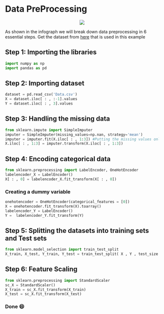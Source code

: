 # Data PreProcessing
<p align="center">
  <img src="https://github.com/Avik-Jain/100-Days-Of-ML-Code/blob/master/Info-graphs/Day%201.jpg">
</p>

As shown in the infograph we will break down data preprocessing in 6 essential steps.
Get the dataset from [here](https://github.com/Avik-Jain/100-Days-Of-ML-Code/tree/master/datasets) that is used in this example

## Step 1: Importing the libraries
```Python
import numpy as np
import pandas as pd
```
## Step 2: Importing dataset
```python
dataset = pd.read_csv('Data.csv')
X = dataset.iloc[ : , :-1].values
Y = dataset.iloc[ : , 3].values
```
## Step 3: Handling the missing data
```python
from sklearn.impute import SimpleImputer
imputer = SimpleImputer(missing_values=np.nan, strategy='mean')
imputer = imputer.fit(X.iloc[ : , 1:3]) #Putting the missing values only in the input numerical features
X.iloc[ : , 1:3] = imputer.transform(X.iloc[ : , 1:3])
```
## Step 4: Encoding categorical data
```python
from sklearn.preprocessing import LabelEncoder, OneHotEncoder
labelencoder_X = LabelEncoder()
X[ : , 0] = labelencoder_X.fit_transform(X[ : , 0])
```
### Creating a dummy variable
```python
onehotencoder = OneHotEncoder(categorical_features = [0])
X = onehotencoder.fit_transform(X).toarray()
labelencoder_Y = LabelEncoder()
Y =  labelencoder_Y.fit_transform(Y)
```
## Step 5: Splitting the datasets into training sets and Test sets 
```python
from sklearn.model_selection import train_test_split
X_train, X_test, Y_train, Y_test = train_test_split( X , Y , test_size = 0.2, random_state = 0)
```

## Step 6: Feature Scaling
```python
from sklearn.preprocessing import StandardScaler
sc_X = StandardScaler()
X_train = sc_X.fit_transform(X_train)
X_test = sc_X.fit_transform(X_test)
```
### Done :smile:
